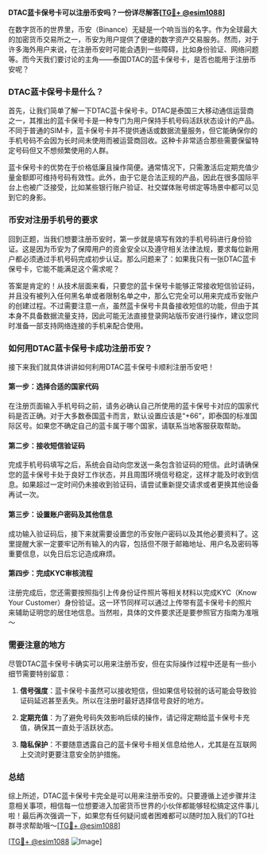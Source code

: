 **DTAC蓝卡保号卡可以注册币安吗？一份详尽解答[[TG💪+ @esim1088](https://t.me/s/esim1088)]**

在数字货币的世界里，币安（Binance）无疑是一个响当当的名字。作为全球最大的加密货币交易所之一，币安为用户提供了便捷的数字资产交易服务。然而，对于许多海外用户来说，在注册币安时可能会遇到一些障碍，比如身份验证、网络问题等。而今天我们要讨论的主角——泰国DTAC的蓝卡保号卡，是否也能用于注册币安呢？

### DTAC蓝卡保号卡是什么？

首先，让我们简单了解一下DTAC蓝卡保号卡。DTAC是泰国三大移动通信运营商之一，其推出的蓝卡保号卡是一种专门为用户保持手机号码活跃状态设计的产品。不同于普通的SIM卡，蓝卡保号卡并不提供通话或数据流量服务，但它能确保你的手机号码不会因为长时间未使用而被运营商回收。这种卡非常适合那些需要保留特定号码但又不想频繁使用的人群。

蓝卡保号卡的优势在于价格低廉且操作简便。通常情况下，只需激活后定期充值少量金额即可维持号码有效性。此外，由于它是合法正规的产品，因此在很多国际平台上也被广泛接受，比如某些银行账户验证、社交媒体账号绑定等场景中都可以见到它的身影。

### 币安对注册手机号的要求

回到正题，当我们想要注册币安时，第一步就是填写有效的手机号码进行身份验证。这是因为币安为了保障用户的资金安全以及遵守相关法律法规，要求每位新用户都必须通过手机号码完成初步认证。那么问题来了：如果我只有一张DTAC蓝卡保号卡，它能不能满足这个需求呢？

答案是肯定的！从技术层面来看，只要您的蓝卡保号卡能够正常接收短信验证码，并且没有被列入任何黑名单或者限制名单之中，那么它完全可以用来完成币安账户的创建过程。不过需要注意一点，虽然蓝卡保号卡具备接收短信的功能，但由于其本身不具备数据流量支持，因此可能无法直接登录网站版币安进行操作，建议您同时准备一部支持网络连接的手机来配合使用。

### 如何用DTAC蓝卡保号卡成功注册币安？

接下来我们就具体讲讲如何利用DTAC蓝卡保号卡顺利注册币安吧！

#### 第一步：选择合适的国家代码
在注册页面输入手机号码之前，请务必确认自己所使用的蓝卡保号卡对应的国家代码是否正确。对于大多数泰国蓝卡而言，默认设置应该是“+66”，即泰国的标准国际区号。如果您不确定自己的蓝卡属于哪个国家，请联系当地客服获取帮助。

#### 第二步：接收短信验证码
完成手机号码填写之后，系统会自动向您发送一条包含验证码的短信。此时请确保您的蓝卡保号卡处于良好工作状态，并且周围环境信号稳定，这样才能及时收到信息。如果超过一定时间仍未接收到验证码，请尝试重新提交请求或者更换其他设备再试一次。

#### 第三步：设置账户密码及其他信息
成功输入验证码后，接下来就需要设置您的币安账户密码以及其他必要资料了。这里提醒大家一定要牢记所有输入的内容，包括但不限于邮箱地址、用户名及密码等重要信息，以免日后忘记造成麻烦。

#### 第四步：完成KYC审核流程
注册完成后，您还需要按照指引上传身份证件照片等相关材料以完成KYC（Know Your Customer）身份验证。这一环节同样可以通过上传带有蓝卡保号卡的照片来辅助证明您的居住地信息。当然啦，具体的文件要求还是要参照官方指南为准哦～

### 需要注意的地方

尽管DTAC蓝卡保号卡确实可以用来注册币安，但在实际操作过程中还是有一些小细节需要特别留意：

1. **信号强度**：蓝卡保号卡虽然可以接收短信，但如果信号较弱的话可能会导致验证码延迟甚至丢失。所以在注册时最好选择信号良好的地方。
   
2. **定期充值**：为了避免号码失效影响后续的操作，请记得定期给蓝卡保号卡充值，确保其一直处于活跃状态。

3. **隐私保护**：不要随意透露自己的蓝卡保号卡相关信息给他人，尤其是在互联网上交流时更要注意安全防护措施。

### 总结

综上所述，DTAC蓝卡保号卡完全是可以用来注册币安的。只要遵循上述步骤并注意相关事项，相信每一位想要进入加密货币世界的小伙伴都能够轻松搞定这件事儿啦！最后再次强调一下，如果您有任何疑问或者困难都可以随时加入我们的TG社群寻求帮助哦～[[TG💪+ @esim1088](https://t.me/s/esim1088)]

[[TG💪+ @esim1088](https://t.me/s/esim1088) ![Image](https://i.postimg.cc/4NQfJmqS/Snipaste-2025-05-13-00-14-12.png)]